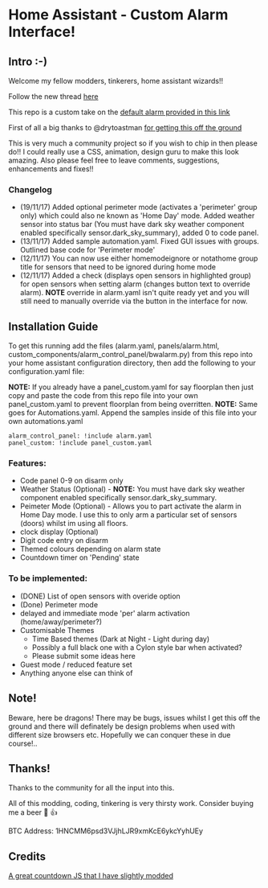 # Home Assistant - Custom Alarm Interface!
## Intro :-)
Welcome my fellow modders, tinkerers, home assistant wizards!!

Follow the new thread [here](https://community.home-assistant.io/t/yet-another-take-on-an-alarm-system/32386)

This repo is a custom take on the [default alarm provided in this link](https://home-assistant.io/components/alarm_control_panel.manual/)

First of all a big thanks to @drytoastman [for getting this off the ground](https://community.home-assistant.io/t/a-different-take-on-an-alarm-system/7809)

This is very much a community project so if you wish to chip in then please do!! I could really use a CSS, animation, design guru to make this look amazing. Also please feel free to leave comments, suggestions, enhancements and fixes!!

### Changelog
- (19/11/17) Added optional perimeter mode (activates a 'perimeter' group only) which could also ne known as 'Home Day' mode. Added weather sensor into status bar (You must have dark sky weather component enabled specifically sensor.dark_sky_summary), added 0 to code panel.
- (13/11/17) Added sample automation.yaml. Fixed GUI issues with groups. Outlined base code for 'Perimeter mode'
- (12/11/17) You can now use either homemodeignore or notathome group title for sensors that need to be ignored during home mode
- (12/11/17) Added a check (displays open sensors in highlighted group) for open sensors when setting alarm (changes button text to override alarm). **NOTE** override in alarm.yaml isn't quite ready yet and you will still need to manually override via the button in the interface for now.

## Installation Guide
To get this running add the files (alarm.yaml, panels/alarm.html, custom_components/alarm_control_panel/bwalarm.py) from this repo into your home assistant configuration directory, then add the following to your configuration.yaml file:

**NOTE:** If you already have a panel_custom.yaml for say floorplan then just copy and paste the code from this repo file into your own panel_custom.yaml to prevent floorplan from being overritten.
**NOTE:** Same goes for Automations.yaml. Append the samples inside of this file into your own automations.yaml

```
alarm_control_panel: !include alarm.yaml
panel_custom: !include panel_custom.yaml
```
### Features:
- Code panel 0-9 on disarm only
- Weather Status (Optional) - **NOTE:** You must have dark sky weather component enabled specifically sensor.dark_sky_summary.
- Peimeter Mode (Optional) - Allows you to part activate the alarm in Home Day mode. I use this to only arm a particular set of sensors (doors) whilst im using all floors.
- clock display (Optional)
- Digit code entry on disarm
- Themed colours depending on alarm state
- Countdown timer on 'Pending' state

### To be implemented:
- (DONE) List of open sensors with overide option
- (Done) Perimeter mode
- delayed and immediate mode 'per' alarm activation (home/away/perimeter?)
- Customisable Themes
  - Time Based themes (Dark at Night - Light during day)
  - Possibly a full black one with a Cylon style bar when activated?
  - Please submit some ideas here
- Guest mode / reduced feature set
- Anything anyone else can think of

## Note!
Beware, here be dragons! There may be bugs, issues whilst I get this off the ground and there will definately be design problems when used with different size browsers etc. Hopefully we can conquer these in due course!..

## Thanks!
Thanks to the community for all the input into this.

All of this modding, coding, tinkering is very thirsty work. Consider buying me a beer :beer: :+1:

BTC Address: 1HNCMM6psd3VJjhLJR9xmKcE6ykcYyhUEy

## Credits
[A great countdown JS that I have slightly modded](https://github.com/johnschult/jquery.countdown360)
